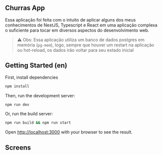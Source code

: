 ## Churras App

Essa aplicação foi feita com o intuito de aplicar alguns dos meus conhecimentos de NestJS, Typescript e React em uma aplicação complexa o suficiente para tocar em diversos aspectos do desenvolvimento web.

> ⚠️ Obs: Essa aplicação utiliza um banco de dados postgres em memória (`pg-mem`), logo, sempre que houver um restart na aplicação ou hot-reload, os dados irão voltar para seu estado inicial

## Getting Started (en)


First, install dependencies

```bash
npm install
```

Then, run the development server:

```bash
npm run dev
```

Or, run the build server:

```bash
npm run build && npm run start
```

Open [http://localhost:3000](http://localhost:3000) with your browser to see the result.


## Screens

